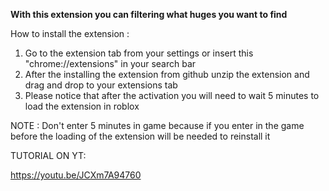 **With this extension you can filtering what huges you want to find**

How to install the extension : 
1. Go to the extension tab from your settings or insert this "chrome://extensions" in your search bar 
2. After the installing the extension from github unzip the extension and drag and drop to your extensions tab
3. Please notice that after the activation you will need to wait 5 minutes to load the extension in roblox

NOTE : Don't enter 5 minutes in game because if you enter in the game before the loading of the extension will be needed to reinstall it

TUTORIAL ON YT: 

https://youtu.be/JCXm7A94760
